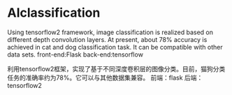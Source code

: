 # AIclassification
Using tensorflow2 framework, image classification is realized based on different depth convolution layers. At present, about 78% accuracy is achieved in cat and dog classification task. It can be compatible with other data sets.
front-end:Flask
back-end:tensorflow

利用tensorflow2框架，实现了基于不同深度卷积层的图像分类。目前，猫狗分类任务的准确率约为78%。它可以与其他数据集兼容。
前端：flask
后端：tensorflow2
